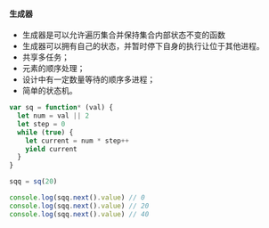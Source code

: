 #### 生成器
* 生成器是可以允许遍历集合并保持集合内部状态不变的函数
* 生成器可以拥有自己的状态，并暂时停下自身的执行让位于其他进程。
* 共享多任务；
* 元素的顺序处理；
* 设计中有一定数量等待的顺序多进程；
* 简单的状态机。

```js
var sq = function* (val) {
  let num = val || 2
  let step = 0
  while (true) {
    let current = num * step++
    yield current
  }
}

sqq = sq(20)

console.log(sqq.next().value) // 0
console.log(sqq.next().value) // 20
console.log(sqq.next().value) // 40

```